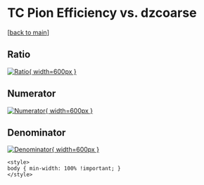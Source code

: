 # TC Pion Efficiency vs. dzcoarse

[[back to main](./)]



## Ratio

[![Ratio](../mtv/var/TC_211_eff_stack_dzcoarse.png){ width=600px }](../mtv/var/TC_211_eff_stack_dzcoarse.pdf)

## Numerator

[![Numerator](../mtv/num/TC_211_eff_stack_dzcoarse_num.png){ width=600px }](../mtv/num/TC_211_eff_stack_dzcoarse_num.pdf)

## Denominator

[![Denominator](../mtv/den/TC_211_eff_stack_dzcoarse_den.png){ width=600px }](../mtv/den/TC_211_eff_stack_dzcoarse_den.pdf)


``` {=html}
<style>
body { min-width: 100% !important; }
</style>
```
